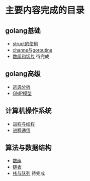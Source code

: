# 主要内容完成的目录

## golang基础
- [struct的使用](./golang基础/基本类型与运算/struct的使用/struct的使用.md)
- [channe与goroutine](./golang基础/基本类型与运算/channel与goroutine/channel与goroutine.md)
- [数组和切片](./golang基础/基本类型与运算/数组和切片/数组和切片.md) 待完成
## golang高级
- [逃逸分析](./golang高级/逃逸分析/逃逸分析.md)
- [GMP模型](./golang高级/GMP模型/gmp.md)
## 计算机操作系统
- [进程与线程](./计算机操作系统/进程与线程.md)
- [进程通信](./计算机操作系统/进程通信.md)
## 算法与数据结构
- [数组](./数据结构与算法/数组/数组.md)
- [链表](./数据结构与算法/链表/链表.md)
- [栈与队列](./数据结构与算法/栈与队列/栈与队列.md) 待完成